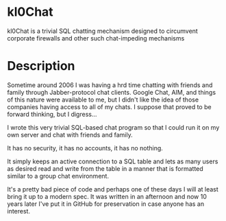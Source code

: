 # kl0Chat
kl0Chat is a trivial SQL chatting mechanism designed to circumvent corporate firewalls and other such chat-impeding mechanisms

# Description

Sometime around 2006 I was having a hrd time chatting with friends and family through Jabber-protocol chat clients.  Google Chat, AIM, and things of this nature were available to me, but I didn't like the idea of those companies having access to all of my chats.  I suppose that proved to be forward thinking, but I digress...

I wrote this very trivial SQL-based chat program so that I could run it on my own server and chat with friends and family.

It has no security, it has no accounts, it has no nothing.

It simply keeps an active connection to a SQL table and lets as many users as desired read and write from the table in a manner that is formatted similar to a group chat environment.

It's a pretty bad piece of code and perhaps one of these days I will at least bring it up to a modern spec.  It was written in an afternoon and now 10 years later I've put it in GitHub for preservation in case anyone has an interest.
